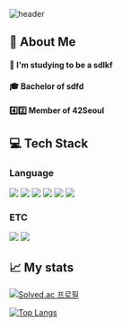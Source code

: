 <!--Header-->
![header](https://capsule-render.vercel.app/api?type=waving&color=auto&height=300&section=header&text=Hi%20I'm%20Yeji%20%F0%9F%A4%97&fontSize=90)

<!--Body-->
## 👋 About Me
#### 💬 I'm studying to be a sdlkf
#### 🎓  Bachelor of sdfd
#### 4️⃣2️⃣ Member of 42Seoul



## 💻 Tech Stack


### Language
<p>
  <img src="https://img.shields.io/badge/C-A8B9CC?style=flat-square&logo=C&logoColor=white"/>
  <img src="https://img.shields.io/badge/C++-00599C?style=flat-square&logo=cplusplus&logoColor=white"/>
  <img src="https://img.shields.io/badge/Python-3776AB?style=flat-square&logo=Python&logoColor=white"/>
  <img src="https://img.shields.io/badge/JavaScript-F7DF1E?style=flat-square&logo=JavaScript&logoColor=white"/>
  <img src="https://img.shields.io/badge/HTML5-E34F26?style=flat-square&logo=HTML5&logoColor=white"/>
  <img src="https://img.shields.io/badge/CSS3-1572B6?style=flat-square&logo=CSS3&logoColor=white"/>
</p>

### ETC
<p>
  <img src="https://img.shields.io/badge/Slack-4A154B?style=flat-square&logo=Slack&logoColor=white"/>
  <img src="https://img.shields.io/badge/MySQL-4479A1?style=flat-square&logo=MySQL&logoColor=white"/>
</p>



## 📈 My stats

[![Solved.ac 프로필](http://mazassumnida.wtf/api/v2/generate_badge?boj=leey56125)](https://solved.ac/유저네임)

[![Top Langs](https://github-readme-stats.vercel.app/api/top-langs/?username=yedididi)](https://github.com/anuraghazra/github-readme-stats)
